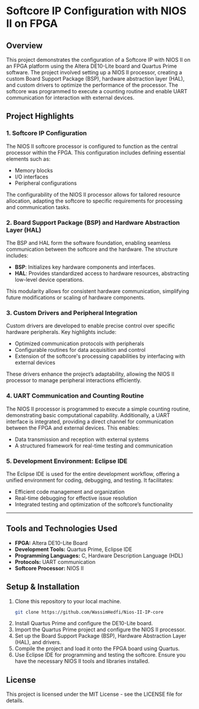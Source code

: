 # Softcore IP Configuration with NIOS II on FPGA

## Overview

This project demonstrates the configuration of a Softcore IP with NIOS II on an FPGA platform using the Altera DE10-Lite board and Quartus Prime software. The project involved setting up a NIOS II processor, creating a custom Board Support Package (BSP), hardware abstraction layer (HAL), and custom drivers to optimize the performance of the processor. The softcore was programmed to execute a counting routine and enable UART communication for interaction with external devices.

## Project Highlights

### 1. Softcore IP Configuration

The NIOS II softcore processor is configured to function as the central processor within the FPGA. This configuration includes defining essential elements such as:
- Memory blocks
- I/O interfaces
- Peripheral configurations

The configurability of the NIOS II processor allows for tailored resource allocation, adapting the softcore to specific requirements for processing and communication tasks.

### 2. Board Support Package (BSP) and Hardware Abstraction Layer (HAL)

The BSP and HAL form the software foundation, enabling seamless communication between the softcore and the hardware. The structure includes:
- **BSP**: Initializes key hardware components and interfaces.
- **HAL**: Provides standardized access to hardware resources, abstracting low-level device operations.

This modularity allows for consistent hardware communication, simplifying future modifications or scaling of hardware components.

### 3. Custom Drivers and Peripheral Integration

Custom drivers are developed to enable precise control over specific hardware peripherals. Key highlights include:
- Optimized communication protocols with peripherals
- Configurable routines for data acquisition and control
- Extension of the softcore's processing capabilities by interfacing with external devices

These drivers enhance the project’s adaptability, allowing the NIOS II processor to manage peripheral interactions efficiently.

### 4. UART Communication and Counting Routine

The NIOS II processor is programmed to execute a simple counting routine, demonstrating basic computational capability. Additionally, a UART interface is integrated, providing a direct channel for communication between the FPGA and external devices. This enables:
- Data transmission and reception with external systems
- A structured framework for real-time testing and communication

### 5. Development Environment: Eclipse IDE

The Eclipse IDE is used for the entire development workflow, offering a unified environment for coding, debugging, and testing. It facilitates:
- Efficient code management and organization
- Real-time debugging for effective issue resolution
- Integrated testing and optimization of the softcore’s functionality

---

## Tools and Technologies Used

- **FPGA:** Altera DE10-Lite Board
- **Development Tools:** Quartus Prime, Eclipse IDE
- **Programming Languages:** C, Hardware Description Language (HDL)
- **Protocols:** UART communication
- **Softcore Processor:** NIOS II

## Setup & Installation

1. Clone this repository to your local machine.
   ```bash
   git clone https://github.com/WassimHedfi/Nios-II-IP-core
   ```
2. Install Quartus Prime and configure the DE10-Lite board.
3. Import the Quartus Prime project and configure the NIOS II processor.
4. Set up the Board Support Package (BSP), Hardware Abstraction Layer (HAL), and drivers.
5. Compile the project and load it onto the FPGA board using Quartus.
6. Use Eclipse IDE for programming and testing the softcore. Ensure you have the necessary NIOS II tools and libraries installed.

## License
This project is licensed under the MIT License - see the LICENSE file for details.
